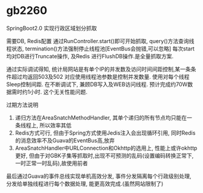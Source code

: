 # gb2260
SpringBoot2.0 实现行政区域划分抓取

需要DB, Redis配置
通过RunController.start()即可开始抓取, query()方法查询线程状态, termination()方法强制停止线程池[EventBus会抛错,可以忽略]
每次start均对DB进行Truncate操作, 及Redis 进行FlushDB操作.是全量抓取方案.

通过实际调试得知, 统计局网站是有单个IP的并发数及访问时间间距控制,某一条条件超过均返回503及502
对应使用线程池参数是控制并发数量.
使用对每个线程Sleep控制间距.
在不断调试下, 兼顾DB写入及WEB访问线程. 预计完成约70W数据需时约1小时. 这个无关性能问题.

过期方法说明
1) 递归方法在AreaSnatchMethodHandler, 其单个递归的所有节点均只能在一条线程上, 所以效率其低
2) Redis方式可行, 但由于Spring方式使用Jedis注入会出现循环引用, 同时Redis的消息效率不及Guava的EventBus高,放弃
3) AreaSnatchHandler中URLConnection和Okhttp的选用上, 性能上或许okhttp更好,
		但由于对GBK子集等抓取时,出现不可预测的乱码(设置编码转换正常下,一时正常一时乱码),故使用前者

最后通过Guava的事件总线实现单机高效分发, 事件分发隔离每个行政级别处理, 分发给单独线程进行每个数据处理, 能更高效完成.(虽然网站限制了)
